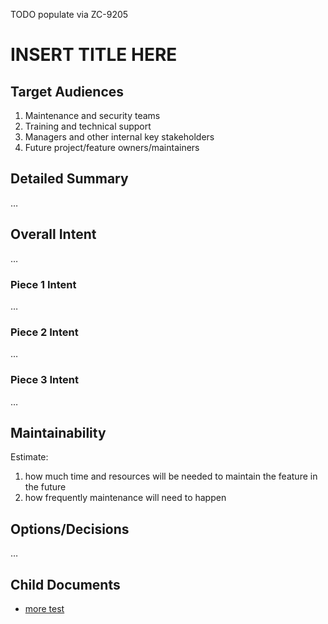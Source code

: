 TODO populate via ZC-9205

# INSERT TITLE HERE

## Target Audiences

1. Maintenance and security teams
2. Training and technical support
3. Managers and other internal key stakeholders
4. Future project/feature owners/maintainers

## Detailed Summary

…

## Overall Intent

…

### Piece 1 Intent

…

### Piece 2 Intent

…

### Piece 3 Intent

…

## Maintainability

Estimate:

1. how much time and resources will be needed to maintain the feature in the future
2. how frequently maintenance will need to happen

## Options/Decisions

…

## Child Documents

* [more test](./DESIGN/more.md)
